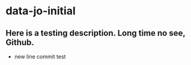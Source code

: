 # data-jo-initial

## Here is a testing description. Long time no see, Github. 

* new line commit test
